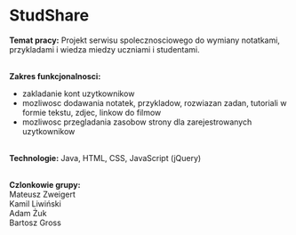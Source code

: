 # StudShare

<b>Temat pracy:</b> Projekt serwisu spolecznosciowego do wymiany notatkami, przykladami i wiedza miedzy uczniami i studentami.<br /><br />

<b>Zakres funkcjonalnosci:</b>
- zakladanie kont uzytkownikow<br />
- mozliwosc dodawania notatek, przykladow, rozwiazan zadan, tutoriali w formie tekstu, zdjec, linkow do filmow<br />
- mozliwosc przegladania zasobow strony dla zarejestrowanych uzytkownikow<br /><br />

<b>Technologie:</b> Java, HTML, CSS, JavaScript (jQuery)<br /><br />

<b>Czlonkowie grupy:</b><br />
Mateusz Zweigert<br />
Kamil Liwiński<br />
Adam Żuk<br />
Bartosz Gross<br />
